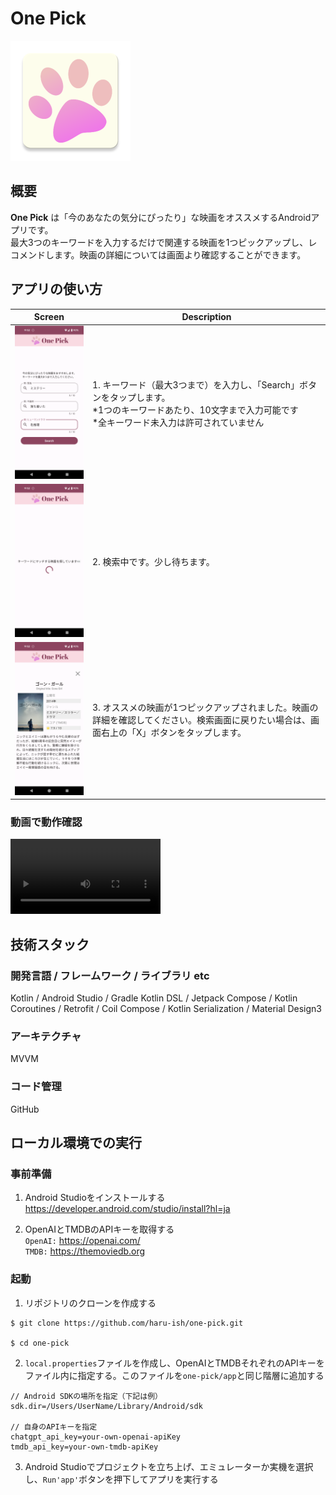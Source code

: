 # One Pick
![OnePick-Logo](https://github.com/haru-ish/one-pick/blob/main/app/src/main/res/mipmap-xxxhdpi/ic_launcher.webp)

## 概要
**One Pick** は「今のあなたの気分にぴったり」な映画をオススメするAndroidアプリです。<br>
最大3つのキーワードを入力するだけで関連する映画を1つピックアップし、レコメンドします。映画の詳細については画面より確認することができます。

## アプリの使い方
| Screen | Description |
|---|---|
|<img src="https://github.com/haru-ish/one-pick/blob/main/app/src/main/res/image/Screenshot_howto_1.png" width="240"/>|1. キーワード（最大3つまで）を入力し、「Search」ボタンをタップします。<br>*1つのキーワードあたり、10文字まで入力可能です<br>*全キーワード未入力は許可されていません|
|<img src="https://github.com/haru-ish/one-pick/blob/main/app/src/main/res/image/Screenshot_howto_2.png" width="240"/>|2. 検索中です。少し待ちます。|
|<img src="https://github.com/haru-ish/one-pick/blob/main/app/src/main/res/image/Screenshot_howto_3.png" width="240"/>|3. オススメの映画が1つピックアップされました。映画の詳細を確認してください。検索画面に戻りたい場合は、画面右上の「X」ボタンをタップします。|

### 動画で動作確認
<video width="240" controls>
  <source src="https://github.com/haru-ish/one-pick/blob/main/app/src/main/res/image/howto_small.mp4" type="video/mp4">
</video>

## 技術スタック
### 開発言語 / フレームワーク / ライブラリ etc
Kotlin / Android Studio / Gradle Kotlin DSL / Jetpack Compose / Kotlin Coroutines / Retrofit / Coil Compose / Kotlin Serialization / Material Design3
### アーキテクチャ
MVVM
### コード管理
GitHub

## ローカル環境での実行
### 事前準備
1. Android Studioをインストールする<br>
https://developer.android.com/studio/install?hl=ja

2. OpenAIとTMDBのAPIキーを取得する<br>
`OpenAI:` https://openai.com/<br>
`TMDB:` https://themoviedb.org

### 起動
1. リポジトリのクローンを作成する
```shell
$ git clone https://github.com/haru-ish/one-pick.git
  
$ cd one-pick
```
2. `local.properties`ファイルを作成し、OpenAIとTMDBそれぞれのAPIキーをファイル内に指定する。このファイルを`one-pick/app`と同じ階層に追加する

```:local.properties
// Android SDKの場所を指定（下記は例）
sdk.dir=/Users/UserName/Library/Android/sdk

// 自身のAPIキーを指定
chatgpt_api_key=your-own-openai-apiKey
tmdb_api_key=your-own-tmdb-apiKey
```

3. Android Studioでプロジェクトを立ち上げ、エミュレーターか実機を選択し、`Run'app'`ボタンを押下してアプリを実行する